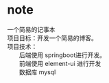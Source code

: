 # note
一个简易的记事本  
项目目标：开发一个简易的博客。  
项目技术：  
  &emsp;&emsp;后端使用 springboot进行开发。  
  &emsp;&emsp;前端使用 element-ui 进行开发  
  &emsp;&emsp;数据库 mysql
  
